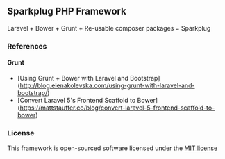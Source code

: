 ## Sparkplug PHP Framework

Laravel + Bower + Grunt + Re-usable composer packages =  Sparkplug

### References

#### Grunt
* [Using Grunt + Bower with Laravel and Bootstrap] (http://blog.elenakolevska.com/using-grunt-with-laravel-and-bootstrap/)
* [Convert Laravel 5's Frontend Scaffold to Bower] (https://mattstauffer.co/blog/convert-laravel-5-frontend-scaffold-to-bower)



### License

This framework is open-sourced software licensed under the [MIT license](http://opensource.org/licenses/MIT)
